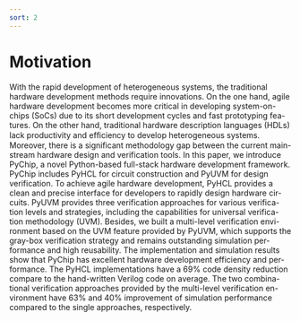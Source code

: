 ```yaml
---
sort: 2
---
```

# Motivation

With the rapid development of heterogeneous systems, the traditional hardware development methods require innovations. On the one hand, agile hardware development becomes more critical in developing system-on-chips (SoCs) due to its short development cycles and fast prototyping fea-tures. On the other hand, traditional hardware description languages (HDLs) lack productivity and efﬁciency to develop heterogeneous systems. Moreover, there is a significant methodology gap between the current main-stream hardware design and verification tools. In this paper, we introduce PyChip, a novel Python-based full-stack hardware development framework. PyChip includes PyHCL for circuit construction and PyUVM for design verification. To achieve agile hardware development, PyHCL provides a clean and precise interface for developers to rapidly design hardware cir-cuits. PyUVM provides three verification approaches for various verifica-tion levels and strategies, including the capabilities for universal verifica-tion methodology (UVM). Besides, we built a multi-level verification envi-ronment based on the UVM feature provided by PyUVM, which supports the gray-box verification strategy and remains outstanding simulation per-formance and high reusability. The implementation and simulation results show that PyChip has excellent hardware development efficiency and per-formance. The PyHCL implementations have a 69% code density reduction compare to the hand-written Verilog code on average. The two combina-tional verification approaches provided by the multi-level verification en-vironment have 63% and 40% improvement of simulation performance compared to the single approaches, respectively.
